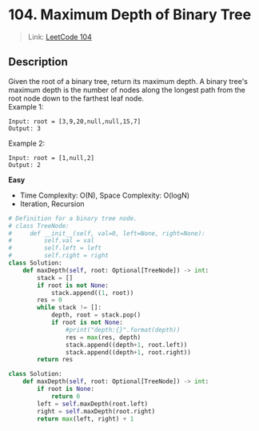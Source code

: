 # 104. Maximum Depth of Binary Tree
 > Link: [LeetCode 104](https://leetcode.com/problems/maximum-depth-of-binary-tree/description/)
 ## Description
Given the root of a binary tree, return its maximum depth.
A binary tree's maximum depth is the number of nodes along the longest path from the root node down to the farthest leaf node.  
Example 1:
```
Input: root = [3,9,20,null,null,15,7]
Output: 3
```
Example 2:
```
Input: root = [1,null,2]
Output: 2
```

**Easy**  
- Time Complexity: O(N), Space Complexity: O(logN)
- Iteration, Recursion
```py
# Definition for a binary tree node.
# class TreeNode:
#     def __init__(self, val=0, left=None, right=None):
#         self.val = val
#         self.left = left
#         self.right = right
class Solution:
    def maxDepth(self, root: Optional[TreeNode]) -> int:
        stack = []
        if root is not None:
            stack.append((1, root))
        res = 0
        while stack != []:
            depth, root = stack.pop()
            if root is not None:
                #print("depth:{}".format(depth))
                res = max(res, depth)
                stack.append((depth+1, root.left))
                stack.append((depth+1, root.right))
        return res
```
```py
class Solution:
    def maxDepth(self, root: Optional[TreeNode]) -> int:
        if root is None:
            return 0
        left = self.maxDepth(root.left)
        right = self.maxDepth(root.right)
        return max(left, right) + 1

```
